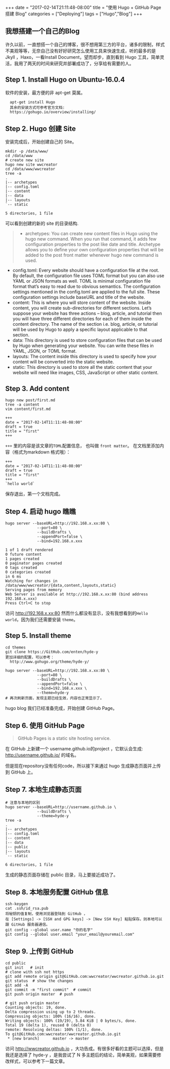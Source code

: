 +++
date = "2017-02-14T21:11:48-08:00"
title = "使用 Hugo + GitHub Page 搭建 Blog"
categories = ["Deploying"]
tags = ["Hugo","Blog"]
+++

## 我想搭建一个自己的Blog
许久以前，一直想搭一个自己的博客，很不想用第三方的平台，诸多的限制，样式不美观等等，无奈自己没有好好研究怎么使用工具来快速生成，听的最多的是 Jkyll ，Haxo，一看Install Document，望而却步，直到看到 Hugo 工具，简单灵活，我用了两天的时间来研究并部署成功了，分享给有需要的人。

## Step 1. Install Hugo on Ubuntu-16.0.4
软件的安装，最方便的非 apt-get 莫属。
```
  apt-get install Hugo
  其余的安装方式可参考官方文档:
  https://gohugo.io/overview/installing/
```
## Step 2. Hugo 创建 Site
安装完成后，开始创建自己的 Site。
```
mkdir -p /data/www/
cd /data/www
# create new site
hugo new site wwcreator
cd /data/www/wwcreator
tree -a
.
|-- archetypes
|-- config.toml
|-- content
|-- data
|-- layouts
`-- static

5 directories, 1 file
```
可以看到创建的新的 site 的目录结构.

>- archetypes: You can create new content files in Hugo using the hugo new command. When you run that command, it adds few configuration properties to the post like date and title. Archetype allows you to define your own configuration properties that will be added to the post front matter whenever hugo new command is used.
- config.toml: Every website should have a configuration file at the root. By default, the configuration file uses TOML format but you can also use YAML or JSON formats as well. TOML is minimal configuration file format that’s easy to read due to obvious semantics. The configuration settings mentioned in the config.toml are applied to the full site. These configuration settings include baseURL and title of the website.
- content: This is where you will store content of the website. Inside content, you will create sub-directories for different sections. Let’s suppose your website has three actions – blog, article, and tutorial then you will have three different directories for each of them inside the content directory. The name of the section i.e. blog, article, or tutorial will be used by Hugo to apply a specific layout applicable to that section.
- data: This directory is used to store configuration files that can be used by Hugo when generating your website. You can write these files in YAML, JSON, or TOML format.
- layouts: The content inside this directory is used to specify how your content will be converted into the static website.
- static: This directory is used to store all the static content that your website will need like images, CSS, JavaScript or other static content.

## Step 3. Add content
```
hugo new post/first.md
tree -a content
vim content/first.md
```

```
+++
date = "2017-02-14T11:11:48-08:00"
draft = true
title = "first"
+++
```
`+++` 里的内容是该文章的`TOML`配置信息， 也叫做 `front matter`。
在文档里添加内容（格式为markdown 格式哦）：
```
+++
date = "2017-02-14T11:11:48-08:00"
draft = true
title = "first"
+++
`hello world`
```
保存退出，第一个文档完成。

## Step 4. 启动 hugo 瞧瞧
```
hugo server --baseURL=http://192.168.x.xx:80 \
              --port=80 \
              --buildDrafts \
              --appendPort=false \
              --bind=192.168.x.xxx
```
```
1 of 1 draft rendered
0 future content
1 pages created
0 paginator pages created
0 tags created
0 categories created
in 6 ms
Watching for changes in /data/www/wwcreator/{data,content,layouts,static}
Serving pages from memory
Web Server is available at http://192.168.x.xx:80 (bind address 192.168.x.xxx)
Press Ctrl+C to stop
```
访问 http://192.168.x.xx:80 然而什么都没有显示，没有我想看到的`Hello world`，因为我们还需要安装 `theme`。

## Step 5. Install theme
```
cd themes
git clone https://GitHub.com/enten/hyde-y
更加详细的配置，可以参考：
  http://www.gohugo.org/theme/hyde-y/
```
```
hugo server --baseURL=http://192.168.x.xx:80 \
              --port=80 \
              --buildDrafts \
              --appendPort=false \
              --bind=192.168.x.xxx \
              --theme=hyde-y
# 再次刷新页面，发现主题已经生效，内容也正常显示了。
```
hugo blog 我们已经准备完成，开始创建 GitHub Page。

## Step 6. 使用 GitHub Page

>GitHub Pages is a static site hosting service.

在 GitHub 上新建一个 username.github.io的project ，它默认会生成: http://username.github.io/ 的域名。

但是现在repository没有任何code，所以接下来通过 hugo 生成静态页面并上传到 GitHub 上。

## Step 7. 本地生成静态页面
```
# 注意与本地的区别
hugo server --baseURL=http://username.github.io \
              --buildDrafts \
              --theme=hyde-y
tree -a
.
|-- archetypes
|-- config.toml
|-- content
|-- data
|-- public
|-- layouts
`-- static

6 directories, 1 file
```
生成的静态页面存储在 public 目录，马上要接近成功了。
## Step 8. 本地服务配置 GitHub 信息
```
ssh-keygen
cat .ssh/id_rsa.pub
将秘钥的值复制，使用浏览器登陆到 GitHub ，
在 [Settings] -> [SSH and GPG keys] -> [New SSH Key] 粘贴保存。则本地可以跟 GitHub 服务器通信。
git config --global user.name "你的名字"
git config --global user.email "your_email@youremail.com"
```

## Step 9. 上传到 GitHub
```
cd public
git init   # init
# clone with ssh not https
git add remote origin git@GitHub.com:wwcreator/wwcreator.github.io.git
git status  # show the changes
git add -A  
git commit -m "first commit"  # commit
git push origin master  # push
```
```
# git push origin master
Counting objects: 19, done.
Delta compression using up to 2 threads.
Compressing objects: 100% (16/16), done.
Writing objects: 100% (19/19), 5.84 KiB | 0 bytes/s, done.
Total 19 (delta 1), reused 0 (delta 0)
remote: Resolving deltas: 100% (1/1), done.
To git@GitHub.com:wwcreator/wwcreator.github.io.git
 * [new branch]      master -> master
```

访问 http://wwcreator.github.io ，大功告成。有很多好看的主题可以选择，但是我还是选择了 hyde-y ，是我尝试了 N 多主题后的结论，简单美观，如果需要修改样式，可以参考下一篇文章。
